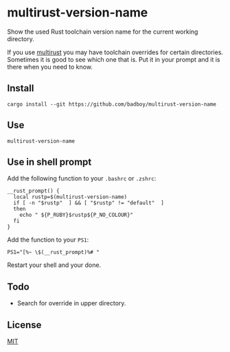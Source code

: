 # multirust-version-name

Show the used Rust toolchain version name for the current working directory.

If you use [multirust](https://github.com/brson/multirust)
you may have toolchain overrides for certain directories.
Sometimes it is good to see which one that is.
Put it in your prompt and it is there when you need to know.


## Install

```
cargo install --git https://github.com/badboy/multirust-version-name
```

## Use

```
multirust-version-name
```

## Use in shell prompt

Add the following function to your `.bashrc` or `.zshrc`:

```shell
__rust_prompt() {
  local rustp=$(multirust-version-name)
  if [ -n "$rustp"  ] && [ "$rustp" != "default"  ]
  then
    echo " ${P_RUBY}$rustp${P_NO_COLOUR}"
  fi
}
```

Add the function to your `PS1`:

```shell
PS1="[%~ \$(__rust_prompt)%# "
```

Restart your shell and your done.

## Todo

* Search for override in upper directory.

## License

[MIT](LICENSE)
